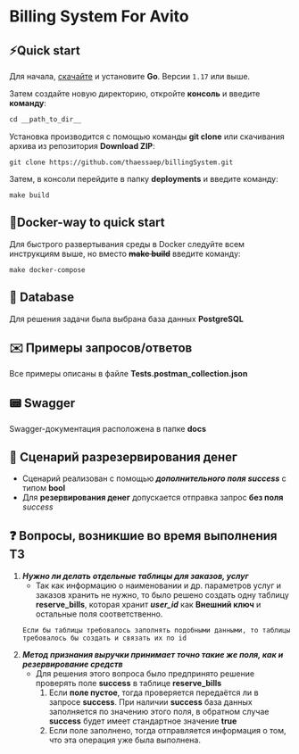 # Billing System For Avito

## **:zap:Quick start**

Для начала, [скачайте](https://go.dev/dl/) и установите **Go**. Версии ```1.17``` или выше.

Затем создайте новую директорию, откройте **консоль** и введите **команду**:
```markdown
cd __path_to_dir__
```

Установка производится с помощью команды **git clone** или скачивания архива из репозитория **Download ZIP**:
```
git clone https://github.com/thaessaep/billingSystem.git
```
Затем, в консоли перейдите в папку **deployments** и введите команду:
```
make build
```

## **:whale:Docker-way to quick start**
Для быстрого развертывания среды в Docker следуйте всем инструкциям выше, но вместо **~~make build~~** введите команду:
```
make docker-compose
```

## :card_index: Database
Для решения задачи была выбрана база данных **PostgreSQL**

## :envelope: Примеры запросов/ответов
Все примеры описаны в файле **Tests.postman_collection.json**

## :pager: Swagger
Swagger-документация расположена в папке **docs**

## :money_with_wings: Сценарий разрезервирования денег
+ Сценарий реализован с помощью ___дополнительного поля success___ с типом **bool**
+ Для **резервирования денег** допускается отправка запрос **без поля** _success_

## :question: Вопросы, возникшие во время выполнения ТЗ
1. ___Нужно ли делать отдельные таблицы для заказов, услуг___
	+ Так как информацию о наименовании и др. параметров услуг и заказов хранить не нужно, то было решено создать одну таблицу **reserve_bills**, 
	которая хранит ___user_id___ как **Внешний ключ** и остальные поля соответственно.
	```
	Если бы таблицы требовалось заполнять подобными данными, то таблицы требовалось бы создать и связать их по id
	```
2. ___Метод признания выручки принимает **точно такие же поля**, как и резервирование средств___
	+ Для решения этого вопроса было предпринято решение проверять поле __success__ в таблице **reserve_bills**
		1. Если **поле пустое**, тогда проверяется передаётся ли в запросе __success__. При наличии __success__ база данных заполняется по значению этого поля, в обратном случае __success__ будет имеет стандартное значение **true**
		2. Если поле заполнено, тогда отправляется информация о том, что эта операция уже была выполнена.